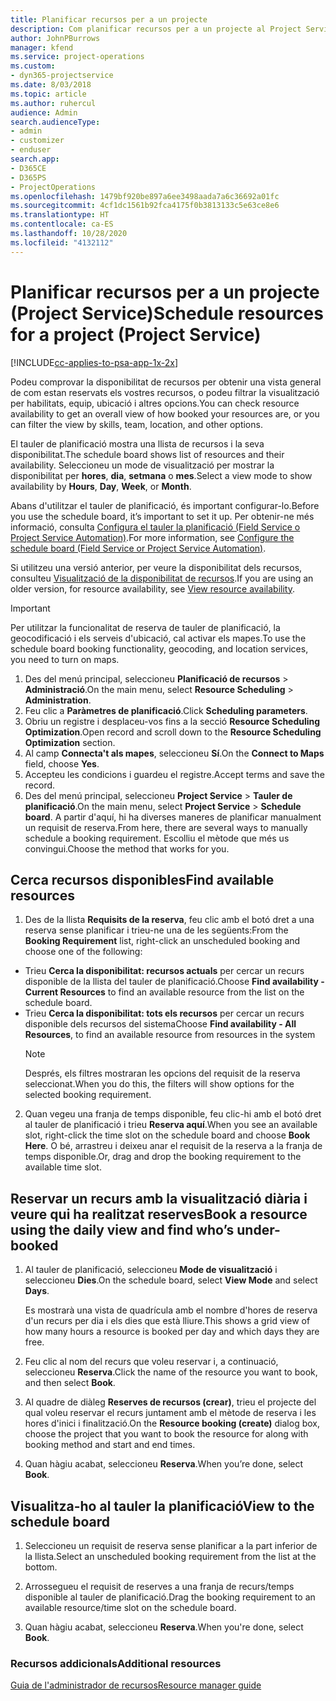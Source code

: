 ```yaml
---
title: Planificar recursos per a un projecte
description: Com planificar recursos per a un projecte al Project Service
author: JohnPBurrows
manager: kfend
ms.service: project-operations
ms.custom:
- dyn365-projectservice
ms.date: 8/03/2018
ms.topic: article
ms.author: ruhercul
audience: Admin
search.audienceType:
- admin
- customizer
- enduser
search.app:
- D365CE
- D365PS
- ProjectOperations
ms.openlocfilehash: 1479bf920be897a6ee3498aada7a6c36692a01fc
ms.sourcegitcommit: 4cf1dc1561b92fca4175f0b3813133c5e63ce8e6
ms.translationtype: HT
ms.contentlocale: ca-ES
ms.lasthandoff: 10/28/2020
ms.locfileid: "4132112"
---
```

# <a name="schedule-resources-for-a-project-project-service"></a><span data-ttu-id="d2da8-103">Planificar recursos per a un projecte (Project Service)</span><span class="sxs-lookup"><span data-stu-id="d2da8-103">Schedule resources for a project (Project Service)</span></span>

[!INCLUDE[cc-applies-to-psa-app-1x-2x](../includes/cc-applies-to-psa-app-1x-2x.md)]

<span data-ttu-id="d2da8-104">Podeu comprovar la disponibilitat de recursos per obtenir una vista general de com estan reservats els vostres recursos, o podeu filtrar la visualització per habilitats, equip, ubicació i altres opcions.</span><span class="sxs-lookup"><span data-stu-id="d2da8-104">You can check resource availability to get an overall view of how booked your resources are, or you can filter the view by skills, team, location, and other options.</span></span>  
  
<span data-ttu-id="d2da8-105">El tauler de planificació mostra una llista de recursos i la seva disponibilitat.</span><span class="sxs-lookup"><span data-stu-id="d2da8-105">The schedule board shows list of resources and their availability.</span></span> <span data-ttu-id="d2da8-106">Seleccioneu un mode de visualització per mostrar la disponibilitat per **hores**, **dia**, **setmana** o **mes**.</span><span class="sxs-lookup"><span data-stu-id="d2da8-106">Select a view mode to show availability by **Hours**, **Day**, **Week**, or **Month**.</span></span>  
  
<span data-ttu-id="d2da8-107">Abans d'utilitzar el tauler de planificació, és important configurar-lo.</span><span class="sxs-lookup"><span data-stu-id="d2da8-107">Before you use the schedule board, it’s important to set it up.</span></span> <span data-ttu-id="d2da8-108">Per obtenir-ne més informació, consulta [Configura el tauler la planificació (Field Service o Project Service Automation)](https://docs.microsoft.com/dynamics365/field-service/configure-schedule-board).</span><span class="sxs-lookup"><span data-stu-id="d2da8-108">For more information, see [Configure the schedule board (Field Service or Project Service Automation)](https://docs.microsoft.com/dynamics365/field-service/configure-schedule-board).</span></span>
  
<span data-ttu-id="d2da8-109">Si utilitzeu una versió anterior, per veure la disponibilitat dels recursos, consulteu [Visualització de la disponibilitat de recursos](../psa/view-resource-availability.md).</span><span class="sxs-lookup"><span data-stu-id="d2da8-109">If you are using an older version, for resource availability, see [View resource availability](../psa/view-resource-availability.md).</span></span>  

> [!IMPORTANT]
>  <span data-ttu-id="d2da8-110">Per utilitzar la funcionalitat de reserva de tauler de planificació, la geocodificació i els serveis d'ubicació, cal activar els mapes.</span><span class="sxs-lookup"><span data-stu-id="d2da8-110">To use the schedule board booking functionality, geocoding, and location services, you need to turn on maps.</span></span>  
> 
> 1. <span data-ttu-id="d2da8-111">Des del menú principal, seleccioneu **Planificació de recursos** > **Administració**.</span><span class="sxs-lookup"><span data-stu-id="d2da8-111">On the main menu, select **Resource Scheduling** > **Administration**.</span></span>  
> 2. <span data-ttu-id="d2da8-112">Feu clic a **Paràmetres de planificació**.</span><span class="sxs-lookup"><span data-stu-id="d2da8-112">Click **Scheduling parameters**.</span></span>  
> 3. <span data-ttu-id="d2da8-113">Obriu un registre i desplaceu-vos fins a la secció **Resource Scheduling Optimization**.</span><span class="sxs-lookup"><span data-stu-id="d2da8-113">Open record and scroll down to the **Resource Scheduling Optimization** section.</span></span>  
> 4. <span data-ttu-id="d2da8-114">Al camp **Connecta't als mapes**, seleccioneu **Sí**.</span><span class="sxs-lookup"><span data-stu-id="d2da8-114">On the **Connect to Maps** field, choose **Yes**.</span></span>  
> 5. <span data-ttu-id="d2da8-115">Accepteu les condicions i guardeu el registre.</span><span class="sxs-lookup"><span data-stu-id="d2da8-115">Accept terms and save the record.</span></span>  
> 6. <span data-ttu-id="d2da8-116">Des del menú principal, seleccioneu **Project Service** > **Tauler de planificació**.</span><span class="sxs-lookup"><span data-stu-id="d2da8-116">On the main menu, select **Project Service** > **Schedule board**.</span></span> <span data-ttu-id="d2da8-117">A partir d'aquí, hi ha diverses maneres de planificar manualment un requisit de reserva.</span><span class="sxs-lookup"><span data-stu-id="d2da8-117">From here, there are several ways to manually schedule a booking requirement.</span></span> <span data-ttu-id="d2da8-118">Escolliu el mètode que més us convingui.</span><span class="sxs-lookup"><span data-stu-id="d2da8-118">Choose the method that works for you.</span></span>
  
## <a name="find-available-resources"></a><span data-ttu-id="d2da8-119">Cerca recursos disponibles</span><span class="sxs-lookup"><span data-stu-id="d2da8-119">Find available resources</span></span>

1.  <span data-ttu-id="d2da8-120">Des de la llista **Requisits de la reserva**, feu clic amb el botó dret a una reserva sense planificar i trieu-ne una de les següents:</span><span class="sxs-lookup"><span data-stu-id="d2da8-120">From the **Booking Requirement** list, right-click an unscheduled booking and choose one of the following:</span></span>  
  
- <span data-ttu-id="d2da8-121">Trieu **Cerca la disponibilitat: recursos actuals** per cercar un recurs disponible de la llista del tauler de planificació.</span><span class="sxs-lookup"><span data-stu-id="d2da8-121">Choose **Find availability - Current Resources** to find an available resource from the list on the schedule board.</span></span>  
- <span data-ttu-id="d2da8-122">Trieu **Cerca la disponibilitat: tots els recursos** per cercar un recurs disponible dels recursos del sistema</span><span class="sxs-lookup"><span data-stu-id="d2da8-122">Choose **Find availability - All Resources**, to find an available resource from resources in the system</span></span>  
   > [!NOTE]
   >  <span data-ttu-id="d2da8-123">Després, els filtres mostraran les opcions del requisit de la reserva seleccionat.</span><span class="sxs-lookup"><span data-stu-id="d2da8-123">When you do this, the filters will show options for the selected booking requirement.</span></span>  
  
2. <span data-ttu-id="d2da8-124">Quan vegeu una franja de temps disponible, feu clic-hi amb el botó dret al tauler de planificació i trieu **Reserva aquí**.</span><span class="sxs-lookup"><span data-stu-id="d2da8-124">When you see an available slot, right-click the time slot on the schedule board and choose **Book Here**.</span></span> <span data-ttu-id="d2da8-125">O bé, arrastreu i deixeu anar el requisit de la reserva a la franja de temps disponible.</span><span class="sxs-lookup"><span data-stu-id="d2da8-125">Or, drag and drop the booking requirement to the available time slot.</span></span>  
  

## <a name="book-a-resource-using-the-daily-view-and-find-whos-under-booked"></a><span data-ttu-id="d2da8-126">Reservar un recurs amb la visualització diària i veure qui ha realitzat reserves</span><span class="sxs-lookup"><span data-stu-id="d2da8-126">Book a resource using the daily view and find who’s under-booked</span></span>
  
1.  <span data-ttu-id="d2da8-127">Al tauler de planificació, seleccioneu **Mode de visualització** i seleccioneu **Dies**.</span><span class="sxs-lookup"><span data-stu-id="d2da8-127">On the schedule board, select **View Mode** and select **Days**.</span></span>  
  
    <span data-ttu-id="d2da8-128">Es mostrarà una vista de quadrícula amb el nombre d'hores de reserva d'un recurs per dia i els dies que està lliure.</span><span class="sxs-lookup"><span data-stu-id="d2da8-128">This shows a grid view of how many hours a resource is booked per day and which days they are free.</span></span>  
  
2.  <span data-ttu-id="d2da8-129">Feu clic al nom del recurs que voleu reservar i, a continuació, seleccioneu **Reserva**.</span><span class="sxs-lookup"><span data-stu-id="d2da8-129">Click the name of the resource you want to book, and then select **Book**.</span></span>  
  
3.  <span data-ttu-id="d2da8-130">Al quadre de diàleg **Reserves de recursos (crear)**, trieu el projecte del qual voleu reservar el recurs juntament amb el mètode de reserva i les hores d'inici i finalització.</span><span class="sxs-lookup"><span data-stu-id="d2da8-130">On the **Resource booking (create)** dialog box, choose the project that you want to book the resource for along with booking method and start and end times.</span></span>  
  
4.  <span data-ttu-id="d2da8-131">Quan hàgiu acabat, seleccioneu **Reserva**.</span><span class="sxs-lookup"><span data-stu-id="d2da8-131">When you’re done, select **Book**.</span></span>  
  
## <a name="view-to-the-schedule-board"></a><span data-ttu-id="d2da8-132">Visualitza-ho al tauler la planificació</span><span class="sxs-lookup"><span data-stu-id="d2da8-132">View to the schedule board</span></span>
  
1.  <span data-ttu-id="d2da8-133">Seleccioneu un requisit de reserva sense planificar a la part inferior de la llista.</span><span class="sxs-lookup"><span data-stu-id="d2da8-133">Select an unscheduled booking requirement from the list at the bottom.</span></span>  
  
2.  <span data-ttu-id="d2da8-134">Arrossegueu el requisit de reserves a una franja de recurs/temps disponible al tauler de planificació.</span><span class="sxs-lookup"><span data-stu-id="d2da8-134">Drag the booking requirement to an available resource/time slot on the schedule board.</span></span>  
  
3.  <span data-ttu-id="d2da8-135">Quan hàgiu acabat, seleccioneu **Reserva**.</span><span class="sxs-lookup"><span data-stu-id="d2da8-135">When you're done, select **Book**.</span></span>  
  
### <a name="additional-resources"></a><span data-ttu-id="d2da8-136">Recursos addicionals</span><span class="sxs-lookup"><span data-stu-id="d2da8-136">Additional resources</span></span>  
 [<span data-ttu-id="d2da8-137">Guia de l'administrador de recursos</span><span class="sxs-lookup"><span data-stu-id="d2da8-137">Resource manager guide</span></span>](../psa/resource-manager-guide.md)
